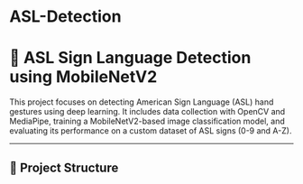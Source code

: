 # ASL-Detection

# 🤟 ASL Sign Language Detection using MobileNetV2

This project focuses on detecting American Sign Language (ASL) hand gestures using deep learning. It includes data collection with OpenCV and MediaPipe, training a MobileNetV2-based image classification model, and evaluating its performance on a custom dataset of ASL signs (0-9 and A-Z).

---

## 📁 Project Structure

